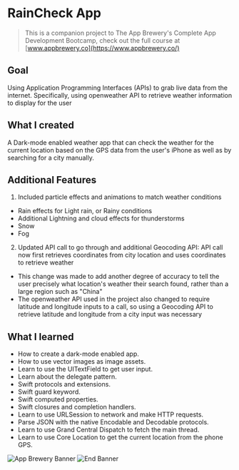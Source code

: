 # RainCheck App
>This is a companion project to The App Brewery's Complete App Development Bootcamp, check out the full course at [www.appbrewery.co](https://www.appbrewery.co/)

## Goal

Using Application Programming Interfaces (APIs) to grab live data from the internet. Specifically, using openweather API to retrieve weather information to display for the user

## What I created

A Dark-mode enabled weather app that can check the weather for the current location based on the GPS data from the user's iPhone as well as by searching for a city manually. 

## Additional Features

1) Included particle effects and animations to match weather conditions
  - Rain effects for Light rain, or Rainy conditions 
  - Additional Lightning and cloud effects for thunderstorms
  - Snow
  - Fog
  
2) Updated API call to go through and additional Geocoding API: API call now first retrieves coordinates from city location and uses coordinates to retrieve weather
  - This change was made to add another degree of accuracy to tell the user precisely what location's weather their search found, rather than a large region such as "China"
  - The openweather API used in the project also changed to require latitude and longitude inputs to a call, so using a Geocoding API to retrieve latitude and longitude from a city input was necessary

## What I learned

* How to create a dark-mode enabled app.
* How to use vector images as image assets.
* Learn to use the UITextField to get user input. 
* Learn about the delegate pattern.
* Swift protocols and extensions. 
* Swift guard keyword. 
* Swift computed properties.
* Swift closures and completion handlers.
* Learn to use URLSession to network and make HTTP requests.
* Parse JSON with the native Encodable and Decodable protocols. 
* Learn to use Grand Central Dispatch to fetch the main thread.
* Learn to use Core Location to get the current location from the phone GPS. 

![App Brewery Banner](Documentation/AppBreweryBanner.png)
![End Banner](Documentation/readme-end-banner.png)

